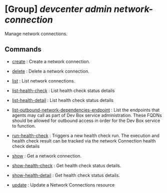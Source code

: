 # [Group] _devcenter admin network-connection_

Manage network connections.

## Commands

- [create](/Commands/devcenter/admin/network-connection/_create.md)
: Create a network connection.

- [delete](/Commands/devcenter/admin/network-connection/_delete.md)
: Delete a network connection.

- [list](/Commands/devcenter/admin/network-connection/_list.md)
: List network connections.

- [list-health-check](/Commands/devcenter/admin/network-connection/_list-health-check.md)
: List health check status details

- [list-health-detail](/Commands/devcenter/admin/network-connection/_list-health-detail.md)
: List health check status details

- [list-outbound-network-dependencies-endpoint](/Commands/devcenter/admin/network-connection/_list-outbound-network-dependencies-endpoint.md)
: List the endpoints that agents may call as part of Dev Box service administration. These FQDNs should be allowed for outbound access in order for the Dev Box service to function.

- [run-health-check](/Commands/devcenter/admin/network-connection/_run-health-check.md)
: Triggers a new health check run. The execution and health check result can be tracked via the network Connection health check details

- [show](/Commands/devcenter/admin/network-connection/_show.md)
: Get a network connection.

- [show-health-check](/Commands/devcenter/admin/network-connection/_show-health-check.md)
: Get health check status details.

- [show-health-detail](/Commands/devcenter/admin/network-connection/_show-health-detail.md)
: Get health check status details.

- [update](/Commands/devcenter/admin/network-connection/_update.md)
: Update a Network Connections resource
